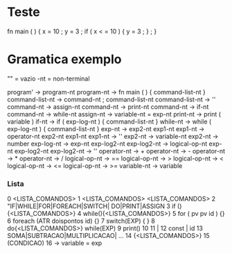 # Teste

fn main ( ) { x = 10 ; y = 3 ; if ( x < = 10 ) { y = 3 ; } ; }

# Gramatica exemplo

"" = vazio
-nt = non-terminal

program' -> program-nt
program-nt -> fn main ( ) { command-list-nt }
command-list-nt -> command-nt ; command-list-nt
command-list-nt -> ''
command-nt -> assign-nt
command-nt -> print-nt
command-nt -> if-nt
command-nt -> while-nt
assign-nt -> variable-nt = exp-nt
print-nt -> print ( variable ) 
if-nt -> if ( exp-log-nt ) { command-list-nt }
while-nt -> while ( exp-log-nt ) { command-list-nt }
exp-nt -> exp2-nt exp1-nt
exp1-nt -> operator-nt exp2-nt exp1-nt
exp1-nt -> '' 
exp2-nt -> variable-nt 
exp2-nt -> number 
exp-log-nt -> exp-nt exp-log2-nt
exp-log2-nt -> logical-op-nt exp-nt exp-log2-nt 
exp-log2-nt -> '' 
operator-nt -> +
operator-nt -> -
operator-nt -> *
operator-nt -> /
logical-op-nt -> ==
logical-op-nt -> > 
logical-op-nt -> < 
logical-op-nt -> <= 
logical-op-nt -> >= 
variable-nt -> variable


### Lista

0	<PROGRAMA>	<LISTA_COMANDOS>
1	<LISTA_COMANDOS>	<COMANDO><LISTA_COMANDOS>
2	<COMANDO>	"IF|WHILE|FOR|FOREACH|SWITCH|
DO|PRINT|ASSIGN
3	<IF>	if (<EXP>){<LISTA_COMANDOS>}
4	<WHILE>	while(<EXP>){<LISTA_COMANDOS>}
5	<FOR>	for (<ATRIBUICAO> pv <EXP> pv id <INCREMENTO>) {<LISTACOMANDOS>}
6	<FOREACH>	foreach (ATR doispontos id) {<LISTACOMANDOS>}
7	<SWITCH>	switch(EXP) {<CASE> <DEFAULT>}
8	<DO>	do{<LISTA_COMANDOS>} while(EXP)
9	<PRINT>	print(<str>)
10	<CONDICAO>	<EXP> <COMPARA> <EXP>
11	<EXP>	<EXP> <OPERA> <EXP> | <EXP2>
12	<EXP2>	const | id
13	<OPERA>	SOMA|SUBTRACAO|MULTIPLICACAO| ...
14	<BLOCO>	{<LISTA_COMANDOS>}
15	<CONDICAOBLOCO>	(CONDICAO)<BLOCO>
16  <ASSIGN> -> variable = exp
